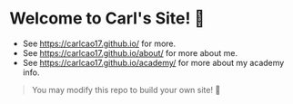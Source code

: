 # Welcome to Carl's Site! 🎉

- See <https://carlcao17.github.io/> for more.
- See <https://carlcao17.github.io/about/> for more about me.
- See <https://carlcao17.github.io/academy/> for more about my academy info.

> You may modify this repo to build your own site! 🥳
